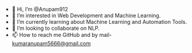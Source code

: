 - 👋 Hi, I’m @Anupam912
- 👀 I’m interested in Web Development and Machine Learning.
- 🌱 I’m currently learning about Machine Learning and Automation Tools.
- 💞️ I’m looking to collaborate on NLP.
- 📫 How to reach me  GitHub and by mail- kumaranupam5666@gmail.com

<!---
Anupam912/Anupam912 is a ✨ special ✨ repository because its `README.md` (this file) appears on your GitHub profile.
You can click the Preview link to take a look at your changes.
--->
